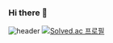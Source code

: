 ### Hi there 👋
![header](https://capsule-render.vercel.app/api?type=Waving&text=Hello%World!)
[![Solved.ac
프로필](http://mazassumnida.wtf/api/generate_badge?boj={handle})](https://solved.ac/{handle})
<br/>
<br/><br/>
<!--
**yeonjin719/yeonjin719** is a ✨ _special_ ✨ repository because its `README.md` (this file) appears on your GitHub profile.

Here are some ideas to get you started:

- 🔭 I’m currently working on ...
- 🌱 I’m currently learning ...
- 👯 I’m looking to collaborate on ...
- 🤔 I’m looking for help with ...
- 💬 Ask me about ...
- 📫 How to reach me: ...
- 😄 Pronouns: ...
- ⚡ Fun fact: ...
-->
